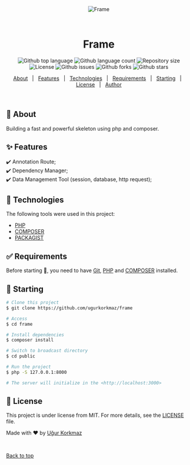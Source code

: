 <div align="center" id="top"> 
  <img src="./.github/app.gif" alt="Frame" />

  &#xa0;
</div>

<h1 align="center">Frame</h1>

<p align="center">
  <img alt="Github top language" src="https://img.shields.io/github/languages/top/ugurkorkmaz/frame?color=56BEB8">

  <img alt="Github language count" src="https://img.shields.io/github/languages/count/ugurkorkmaz/frame?color=56BEB8">

  <img alt="Repository size" src="https://img.shields.io/github/repo-size/ugurkorkmaz/frame?color=56BEB8">

  <img alt="License" src="https://img.shields.io/github/license/ugurkorkmaz/frame?color=56BEB8">

<img alt="Github issues" src="https://img.shields.io/github/issues/ugurkorkmaz/frame?color=56BEB8" />

<img alt="Github forks" src="https://img.shields.io/github/forks/ugurkorkmaz/frame?color=56BEB8" />

<img alt="Github stars" src="https://img.shields.io/github/stars/ugurkorkmaz/frame?color=56BEB8" />
</p>

<!-- Status -->

<!-- <h4 align="center"> 
	🚧  Frame 🚀 Under construction...  🚧
</h4> 

<hr> -->

<p align="center">
  <a href="#dart-about">About</a> &#xa0; | &#xa0; 
  <a href="#sparkles-features">Features</a> &#xa0; | &#xa0;
  <a href="#rocket-technologies">Technologies</a> &#xa0; | &#xa0;
  <a href="#white_check_mark-requirements">Requirements</a> &#xa0; | &#xa0;
  <a href="#checkered_flag-starting">Starting</a> &#xa0; | &#xa0;
  <a href="#memo-license">License</a> &#xa0; | &#xa0;
  <a href="https://github.com/ugurkorkmaz" target="_blank">Author</a>
</p>

<br>

## :dart: About ##

Building a fast and powerful skeleton using php and composer.

## :sparkles: Features ##

:heavy_check_mark: Annotation Route;\
:heavy_check_mark: Dependency Manager;\
:heavy_check_mark: Data Management Tool (session, database, http request);

## :rocket: Technologies ##

The following tools were used in this project:

- [PHP](https://www.php.net/)
- [COMPOSER](https://getcomposer.org/)
- [PACKAGIST](https://packagist.org/)

## :white_check_mark: Requirements ##

Before starting :checkered_flag:, you need to have [Git](https://git-scm.com), [PHP](https://nodejs.org/en/) and [COMPOSER](https://getcomposer.org/) installed.

## :checkered_flag: Starting ##

```bash
# Clone this project
$ git clone https://github.com/ugurkorkmaz/frame

# Access
$ cd frame

# Install dependencies
$ composer install

# Switch to broadcast directory
$ cd public

# Run the project
$ php -S 127.0.0.1:8000

# The server will initialize in the <http://localhost:3000>
```

## :memo: License ##

This project is under license from MIT. For more details, see the [LICENSE](LICENSE.md) file.


Made with :heart: by <a href="https://github.com/ugurkorkmaz" target="_blank">Uğur Korkmaz</a>

&#xa0;

<a href="#top">Back to top</a>
